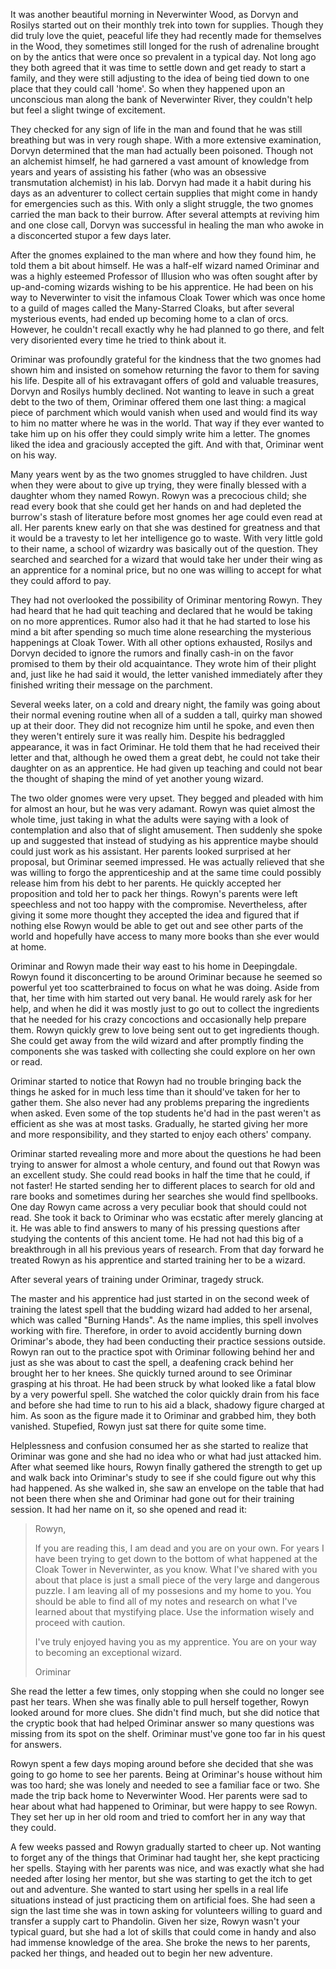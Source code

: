 It was another beautiful morning in Neverwinter Wood, as Dorvyn and Rosilys started out on their monthly trek into town for supplies. Though they did truly love the quiet, peaceful life they had recently made for themselves in the Wood, they sometimes still longed for the rush of adrenaline brought on by the antics that were once so prevalent in a typical day. Not long ago they both agreed that it was time to settle down and get ready to start a family, and they were still adjusting to the idea of being tied down to one place that they could call 'home'. So when they happened upon an unconscious man along the bank of Neverwinter River, they couldn't help but feel a slight twinge of excitement. 

They checked for any sign of life in the man and found that he was still breathing but was in very rough shape. With a more extensive examination, Dorvyn determined that the man had actually been poisoned. Though not an alchemist himself, he had garnered a vast amount of knowledge from years and years of assisting his father (who was an obsessive transmutation alchemist) in his lab. Dorvyn had made it a habit during his days as an adventurer to collect certain supplies that might come in handy for emergencies such as this. With only a slight struggle, the two gnomes carried the man back to their burrow. After several attempts at reviving him and one close call, Dorvyn was successful in healing the man who awoke in a disconcerted stupor a few days later. 

After the gnomes explained to the man where and how they found him, he told them a bit about himself. He was a half-elf wizard named Oriminar and was a highly esteemed Professor of Illusion who was often sought after by up-and-coming wizards wishing to be his apprentice. He had been on his way to Neverwinter to visit the infamous Cloak Tower which was once home to a guild of mages called the Many-Starred Cloaks, but after several mysterious events, had ended up becoming home to a clan of orcs. However, he couldn't recall exactly why he had planned to go there, and felt very disoriented every time he tried to think about it.

Oriminar was profoundly grateful for the kindness that the two gnomes had shown him and insisted on somehow returning the favor to them for saving his life. Despite all of his extravagant offers of gold and valuable treasures, Dorvyn and Rosilys humbly declined. Not wanting to leave in such a great debt to the two of them, Oriminar offered them one last thing: a magical piece of parchment which would vanish when used and would find its way to him no matter where he was in the world. That way if they ever wanted to take him up on his offer they could simply write him a letter. The gnomes liked the idea and graciously accepted the gift. And with that, Oriminar went on his way.

Many years went by as the two gnomes struggled to have children. Just when they were about to give up trying, they were finally blessed with a daughter whom they named Rowyn. Rowyn was a precocious child; she read every book that she could get her hands on and had depleted the burrow's stash of literature before most gnomes her age could even read at all. Her parents knew early on that she was destined for greatness and that it would be a travesty to let her intelligence go to waste. With very little gold to their name, a school of wizardry was basically out of the question. They searched and searched for a wizard that would take her under their wing as an apprentice for a nominal price, but no one was willing to accept for what they could afford to pay. 

They had not overlooked the possibility of Oriminar mentoring Rowyn. They had heard that he had quit teaching and declared that he would be taking on no more apprentices. Rumor also had it that he had started to lose his mind a bit after spending so much time alone researching the mysterious happenings at Cloak Tower. With all other options exhausted, Rosilys and Dorvyn decided to ignore the rumors and finally cash-in on the favor promised to them by their old acquaintance. They wrote him of their plight and, just like he had said it would, the letter vanished immediately after they finished writing their message on the parchment.

Several weeks later, on a cold and dreary night, the family was going about their normal evening routine when all of a sudden a tall, quirky man showed up at their door. They did not recognize him until he spoke, and even then they weren't entirely sure it was really him. Despite his bedraggled appearance, it was in fact Oriminar. He told them that he had received their letter and that, although he owed them a great debt, he could not take their daughter on as an apprentice. He had given up teaching and could not bear the thought of shaping the mind of yet another young wizard. 

The two older gnomes were very upset. They begged and pleaded with him for almost an hour, but he was very adamant. Rowyn was quiet almost the whole time, just taking in what the adults were saying with a look of contemplation and also that of slight amusement. Then suddenly she spoke up and suggested that instead of studying as his apprentice maybe should could just work as his assistant. Her parents looked surprised at her proposal, but Oriminar seemed impressed. He was actually relieved that she was willing to forgo the apprenticeship and at the same time could possibly release him from his debt to her parents. He quickly accepted her proposition and told her to pack her things. Rowyn's parents were left speechless and not too happy with the compromise. Nevertheless, after giving it some more thought they accepted the idea and figured that if nothing else Rowyn would be able to get out and see other parts of the world and hopefully have access to many more books than she ever would at home.

Oriminar and Rowyn made their way east to his home in Deepingdale. Rowyn found it disconcerting to be around Oriminar because he seemed so powerful yet too scatterbrained to focus on what he was doing. Aside from that, her time with him started out very banal. He would rarely ask for her help, and when he did it was mostly just to go out to collect the ingredients that he needed for his crazy concoctions and occasionally help prepare them. Rowyn quickly grew to love being sent out to get ingredients though. She could get away from the wild wizard and after promptly finding the components she was tasked with collecting she could explore on her own or read.

Oriminar started to notice that Rowyn had no trouble bringing back the things he asked for in much less time than it should've taken for her to gather them. She also never had any problems preparing the ingredients when asked. Even some of the top students he'd had in the past weren't as efficient as she was at most tasks. Gradually, he started giving her more and more responsibility, and they started to enjoy each others' company. 

Oriminar started revealing more and more about the questions he had been trying to answer for almost a whole century, and found out that Rowyn was an excellent study. She could read books in half the time that he could, if not faster! He started sending her to different places to search for old and rare books and sometimes during her searches she would find spellbooks. One day Rowyn came across a very peculiar book that should could not read. She took it back to Oriminar who was ecstatic after merely glancing at it. He was able to find answers to many of his pressing questions after studying the contents of this ancient tome. He had not had this big of a breakthrough in all his previous years of research. From that day forward he treated Rowyn as his apprentice and started training her to be a wizard.

After several years of training under Oriminar, tragedy struck. 

The master and his apprentice had just started in on the second week of training the latest spell that the budding wizard had added to her arsenal, which was called "Burning Hands". As the name implies, this spell involves working with fire. Therefore, in order to avoid accidently burning down Oriminar's abode, they had been conducting their practice sessions outside. Rowyn ran out to the practice spot with Oriminar following behind her and just as she was about to cast the spell, a deafening crack behind her brought her to her knees. She quickly turned around to see Oriminar grasping at his throat. He had been struck by what looked like a fatal blow by a very powerful spell. She watched the color quickly drain from his face and before she had time to run to his aid a black, shadowy figure charged at him. As soon as the figure made it to Oriminar and grabbed him, they both vanished. Stupefied, Rowyn just sat there for quite some time. 

Helplessness and confusion consumed her as she started to realize that Oriminar was gone and she had no idea who or what had just attacked him. After what seemed like hours, Rowyn finally gathered the strength to get up and walk back into Oriminar's study to see if she could figure out why this had happened. As she walked in, she saw an envelope on the table that had not been there when she and Oriminar had gone out for their training session. It had her name on it, so she opened and read it:

> Rowyn, 
>
> If you are reading this, I am dead and you are on your own. For years I have been trying to get down to the bottom of what happened at the Cloak Tower in Neverwinter, as you know. What I've shared with you about that place is just a small piece of the very large and dangerous puzzle. I am leaving all of my possesions and my home to you. You should be able to find all of my notes and research on what I've learned about that mystifying place. Use the information wisely and proceed with caution.
> 
> I've truly enjoyed having you as my apprentice. You are on your way to becoming an exceptional wizard.
> 
> Oriminar

She read the letter a few times, only stopping when she could no longer see past her tears. When she was finally able to pull herself together, Rowyn looked around for more clues. She didn't find much, but she did notice that the cryptic book that had helped Oriminar answer so many questions was missing from its spot on the shelf. Oriminar must've gone too far in his quest for answers.

Rowyn spent a few days moping around before she decided that she was going to go home to see her parents. Being at Oriminar's house without him was too hard; she was lonely and needed to see a familiar face or two. She made the trip back home to Neverwinter Wood. Her parents were sad to hear about what had happened to Oriminar, but were happy to see Rowyn. They set her up in her old room and tried to comfort her in any way that they could. 

A few weeks passed and Rowyn gradually started to cheer up. Not wanting to forget any of the things that Oriminar had taught her, she kept practicing her spells. Staying with her parents was nice, and was exactly what she had needed after losing her mentor, but she was starting to get the itch to get out and adventure. She wanted to start using her spells in a real life situations instead of just practicing them on artificial foes. She had seen a sign the last time she was in town asking for volunteers willing to guard and transfer a supply cart to Phandolin. Given her size, Rowyn wasn't your typical guard, but she had a lot of skills that could come in handy and also had immense knowledge of the area. She broke the news to her parents, packed her things, and headed out to begin her new adventure.
